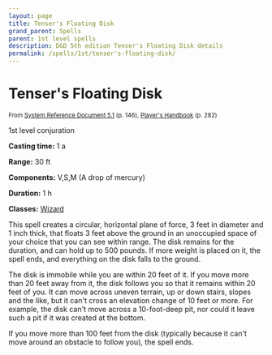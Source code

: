 ```yaml
---
layout: page
title: Tenser's Floating Disk
grand_parent: Spells
parent: 1st level spells 
description: D&D 5th edition Tenser's Floating Disk details
permalink: /spells/1st/tenser's-floating-disk/
---
```


# Tenser's Floating Disk

<small>From <a target="_blank" href="https://media.wizards.com/2016/downloads/DND/SRD-OGL_V5.1.pdf">System Reference Document 5.1</a> (p. 146), <a target="_blank" href="https://dnd.wizards.com/products/tabletop-games/rpg-products/rpg_playershandbook">Player's Handbook</a> (p. 282)</small>


1st level conjuration

**Casting time:** 1 a

**Range:** 30 ft

**Components:** V,S,M (A drop of mercury)

**Duration:** 1 h

**Classes:** [Wizard](/classes/wizard/)

This spell creates a circular, horizontal plane of force, 3 feet in diameter and 1 inch thick, that floats 3 feet above the ground in an unoccupied space of your choice that you can see within range. The disk remains for the duration, and can hold up to 500 pounds. If more weight is placed on it, the spell ends, and everything on the disk falls to the ground.

   The disk is immobile while you are within 20 feet of it. If you move more than 20 feet away from it, the disk follows you so that it remains within 20 feet of you. It can move across uneven terrain, up or down stairs, slopes and the like, but it can't cross an elevation change of 10 feet or more. For example, the disk can't move across a 10-foot-deep pit, nor could it leave such a pit if it was created at the bottom.

   If you move more than 100 feet from the disk (typically because it can't move around an obstacle to follow you), the spell ends.